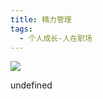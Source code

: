 ```yaml
---
title: 精力管理
tags:
  - 个人成长-人在职场
---
```


![](https://wfqqreader-1252317822.image.myqcloud.com/cover/654/33091654/s_33091654.jpg)

undefined